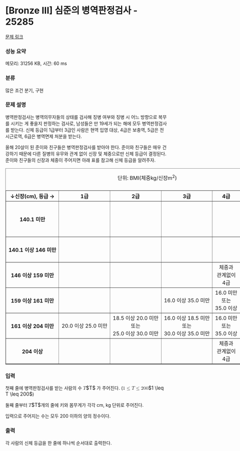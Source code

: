 # [Bronze III] 심준의 병역판정검사 - 25285 

[문제 링크](https://www.acmicpc.net/problem/25285) 

### 성능 요약

메모리: 31256 KB, 시간: 60 ms

### 분류

많은 조건 분기, 구현

### 문제 설명

<p>병역판정검사는 병역의무자들의 상태를 검사해 징병 여부와 징병 시 어느 방향으로 복무를 시키는 게 좋을지 판정하는 검사로, 남성들은 만 19세가 되는 해에 모두 병역판정검사를 받는다. 신체 등급이 1급부터 3급인 사람은 현역 입영 대상, 4급은 보충역, 5급은 전시근로역, 6급은 병역면제 처분을 받는다.</p>

<p>올해 20살이 된 준이와 친구들은 병역판정검사를 받아야 한다. 준이와 친구들은 매우 건강하기 때문에 다른 질병의 유무와 관계 없이 신장 및 체중으로만 신체 등급이 결정된다. 준이와 친구들의 신장과 체중이 주어지면 아래 표를 참고해 신체 등급을 알려주자.</p>

<table border="1" cellpadding="1" cellspacing="1" class="table table-bordered" style="width: 1500px; margin-left: auto; margin-right: auto;">
	<caption>
	<p style="text-align: center;">단위: BMI(체중kg/신장m<sup>2</sup>)</p>
	</caption>
	<thead>
		<tr>
			<th scope="row" style="text-align: center;">↓신장(cm), 등급 →</th>
			<th scope="col" style="text-align: center;">1급</th>
			<th scope="col" style="text-align: center;">2급</th>
			<th scope="col" style="text-align: center;">3급</th>
			<th scope="col" style="text-align: center;">4급</th>
			<th scope="col" style="text-align: center;">5급</th>
			<th scope="col" style="text-align: center;">6급</th>
		</tr>
	</thead>
	<tbody>
		<tr>
			<th scope="row" style="text-align: center;">140.1 미만</th>
			<td style="text-align: center;"> </td>
			<td style="text-align: center;"> </td>
			<td style="text-align: center;"> </td>
			<td style="text-align: center;"> </td>
			<td style="text-align: center;"> </td>
			<td>
			<p style="text-align: center;">체중과<br>
			관계없이<br>
			6급</p>
			</td>
		</tr>
		<tr>
			<th scope="row" style="text-align: center;">140.1 이상 146 미만</th>
			<td style="text-align: center;"> </td>
			<td style="text-align: center;"> </td>
			<td style="text-align: center;"> </td>
			<td style="text-align: center;"> </td>
			<td style="text-align: center;">체중과<br>
			관계없이<br>
			5급</td>
			<td style="text-align: center;"> </td>
		</tr>
		<tr>
			<th scope="row" style="text-align: center;">146 이상 159 미만</th>
			<td style="text-align: center;"> </td>
			<td style="text-align: center;"> </td>
			<td style="text-align: center;"> </td>
			<td style="text-align: center;">체중과<br>
			관계없이<br>
			4급</td>
			<td style="text-align: center;"> </td>
			<td style="text-align: center;"> </td>
		</tr>
		<tr>
			<th scope="row" style="text-align: center;">159 이상 161 미만</th>
			<td style="text-align: center;"> </td>
			<td style="text-align: center;"> </td>
			<td style="text-align: center;">16.0 이상 35.0 미만</td>
			<td style="text-align: center;">16.0 미만<br>
			또는<br>
			35.0 이상</td>
			<td style="text-align: center;"> </td>
			<td style="text-align: center;"> </td>
		</tr>
		<tr>
			<th scope="row" style="text-align: center;">161 이상 204 미만</th>
			<td style="text-align: center;">20.0 이상 25.0 미만</td>
			<td style="text-align: center;">18.5 이상 20.0 미만<br>
			또는<br>
			25.0 이상 30.0 미만</td>
			<td style="text-align: center;">16.0 이상 18.5 미만<br>
			또는<br>
			30.0 이상 35.0 미만</td>
			<td style="text-align: center;">16.0 미만<br>
			또는<br>
			35.0 이상</td>
			<td style="text-align: center;"> </td>
			<td style="text-align: center;"> </td>
		</tr>
		<tr>
			<th scope="row" style="text-align: center;">204 이상</th>
			<td style="text-align: center;"> </td>
			<td style="text-align: center;"> </td>
			<td style="text-align: center;"> </td>
			<td style="text-align: center;">체중과<br>
			관계없이<br>
			4급</td>
			<td style="text-align: center;"> </td>
			<td style="text-align: center;"> </td>
		</tr>
	</tbody>
</table>

### 입력 

 <p>첫째 줄에 병역판정검사를 받는 사람의 수 <mjx-container class="MathJax" jax="CHTML" style="font-size: 109%; position: relative;"><mjx-math class="MJX-TEX" aria-hidden="true"><mjx-mi class="mjx-i"><mjx-c class="mjx-c1D447 TEX-I"></mjx-c></mjx-mi></mjx-math><mjx-assistive-mml unselectable="on" display="inline"><math xmlns="http://www.w3.org/1998/Math/MathML"><mi>T</mi></math></mjx-assistive-mml><span aria-hidden="true" class="no-mathjax mjx-copytext">$T$</span></mjx-container> 가 주어진다. (<mjx-container class="MathJax" jax="CHTML" style="font-size: 109%; position: relative;"><mjx-math class="MJX-TEX" aria-hidden="true"><mjx-mn class="mjx-n"><mjx-c class="mjx-c31"></mjx-c></mjx-mn><mjx-mo class="mjx-n" space="4"><mjx-c class="mjx-c2264"></mjx-c></mjx-mo><mjx-mi class="mjx-i" space="4"><mjx-c class="mjx-c1D447 TEX-I"></mjx-c></mjx-mi><mjx-mo class="mjx-n" space="4"><mjx-c class="mjx-c2264"></mjx-c></mjx-mo><mjx-mn class="mjx-n" space="4"><mjx-c class="mjx-c32"></mjx-c><mjx-c class="mjx-c30"></mjx-c><mjx-c class="mjx-c30"></mjx-c></mjx-mn></mjx-math><mjx-assistive-mml unselectable="on" display="inline"><math xmlns="http://www.w3.org/1998/Math/MathML"><mn>1</mn><mo>≤</mo><mi>T</mi><mo>≤</mo><mn>200</mn></math></mjx-assistive-mml><span aria-hidden="true" class="no-mathjax mjx-copytext">$1 \leq T \leq 200$</span></mjx-container>)</p>

<p>둘째 줄부터 <mjx-container class="MathJax" jax="CHTML" style="font-size: 109%; position: relative;"><mjx-math class="MJX-TEX" aria-hidden="true"><mjx-mi class="mjx-i"><mjx-c class="mjx-c1D447 TEX-I"></mjx-c></mjx-mi></mjx-math><mjx-assistive-mml unselectable="on" display="inline"><math xmlns="http://www.w3.org/1998/Math/MathML"><mi>T</mi></math></mjx-assistive-mml><span aria-hidden="true" class="no-mathjax mjx-copytext">$T$</span></mjx-container>개의 줄에 키와 몸무게가 각각 cm, kg 단위로 주어진다.</p>

<p>입력으로 주어지는 수는 모두 200 이하의 양의 정수이다.</p>

### 출력 

 <p>각 사람의 신체 등급을 한 줄에 하나씩 순서대로 출력한다.</p>


